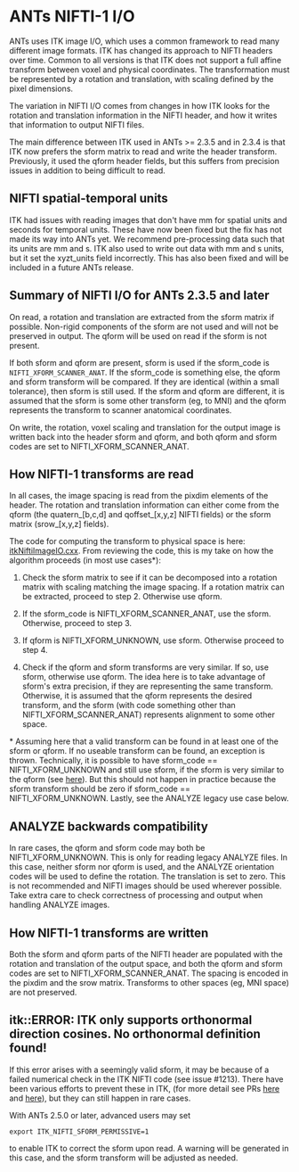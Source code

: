 # ANTs NIFTI-1 I/O

ANTs uses ITK image I/O, which uses a common framework to read many different image formats. ITK has changed its approach to NIFTI headers over time. Common to all versions is that ITK does not support a full affine transform between voxel and physical coordinates. The transformation must be represented by a rotation and translation, with scaling defined by the pixel dimensions. 

The variation in NIFTI I/O comes from changes in how ITK looks for the rotation and translation information in the NIFTI header, and how it writes that information to output NIFTI files.

The main difference between ITK used in ANTs >= 2.3.5 and in 2.3.4 is that ITK now prefers the sform matrix to read and write the header transform. Previously, it used the qform header fields, but this suffers from precision issues in addition to being difficult to read. 


## NIFTI spatial-temporal units

ITK had issues with reading images that don't have mm for spatial units and seconds for temporal units. These have now been fixed but the fix has not made its way into ANTs yet. We recommend pre-processing data such that its units are mm and s. ITK also used to write out data with mm and s units, but it set the xyzt_units field incorrectly. This has also been fixed and will be included in a future ANTs release.


## Summary of NIFTI I/O for ANTs 2.3.5 and later

On read, a rotation and translation are extracted from the sform matrix if possible. Non-rigid components of the sform are not used and will not be preserved in output. The qform will be used on read if the sform is not present. 

If both sform and qform are present, sform is used if the sform_code is `NIFTI_XFORM_SCANNER_ANAT`. If the sform_code is something else, the qform and sform transform will be compared. If they are identical (within a small tolerance), then sform is still used. If the sform and qform are different, it is assumed that the sform is some other transform (eg, to MNI) and the qform represents the transform to scanner anatomical coordinates.

On write, the rotation, voxel scaling and translation for the output image is written back into the header sform and qform, and both qform and sform codes are set to NIFTI_XFORM_SCANNER_ANAT.


## How NIFTI-1 transforms are read

In all cases, the image spacing is read from the pixdim elements of the header. The rotation and translation information can either come from the qform (the quatern_[b,c,d] and qoffset_[x,y,z] NIFTI fields) or the sform matrix (srow_[x,y,z] fields).

The code for computing the transform to physical space is here: [itkNiftiImageIO.cxx](https://github.com/InsightSoftwareConsortium/ITK/blob/ceac959c2dbcb52c478c05535eba9c7ff83b5dca/Modules/IO/NIFTI/src/itkNiftiImageIO.cxx#L1783). From reviewing the code, this is my take on how the algorithm proceeds (in most use cases\*):

1. Check the sform matrix to see if it can be decomposed into a rotation matrix with scaling matching the image spacing. If a rotation matrix can be extracted, proceed to step 2. Otherwise use qform.

2. If the sform_code is NIFTI_XFORM_SCANNER_ANAT, use the sform. Otherwise, proceed to step 3.

3. If qform is NIFTI_XFORM_UNKNOWN, use sform. Otherwise proceed to step 4.

4. Check if the qform and sform transforms are very similar. If so, use sform, otherwise use qform. The idea here is to take advantage of sform's extra precision, if they are representing the same transform. Otherwise, it is assumed that the qform represents the desired transform, and the sform (with code something other than NIFTI_XFORM_SCANNER_ANAT) represents alignment to some other space. 

\* Assuming here that a valid transform can be found in at least one of the sform or qform. If no useable transform can be found, an exception is thrown. Technically, it is possible to have sform_code == NIFTI_XFORM_UNKNOWN and still use sform, if the sform is very similar to the qform (see [here](https://github.com/InsightSoftwareConsortium/ITK/blob/ceac959c2dbcb52c478c05535eba9c7ff83b5dca/Modules/IO/NIFTI/src/itkNiftiImageIO.cxx#L1876-L1879)). But this should not happen in practice because the sform transform should be zero if sform_code == NIFTI_XFORM_UNKNOWN. Lastly, see the ANALYZE legacy use case below. 


## ANALYZE backwards compatibility

In rare cases, the qform and sform code may both be NIFTI_XFORM_UNKNOWN. This is only for reading legacy ANALYZE files. In this case, neither sform nor qform is used, and the ANALYZE orientation codes will be used to define the rotation. The translation is set to zero. This is not recommended and NIFTI images should be used wherever possible. Take extra care to check correctness of processing and output when handling ANALYZE images.


## How NIFTI-1 transforms are written

Both the sform and qform parts of the NIFTI header are populated with the rotation and translation of the output space, and both the qform and sform codes are set to NIFTI_XFORM_SCANNER_ANAT. The spacing is encoded in the pixdim and the srow matrix. Transforms to other spaces (eg, MNI space) are not preserved.


## itk::ERROR: ITK only supports orthonormal direction cosines. No orthonormal definition found!

If this error arises with a seemingly valid sform, it may be because of a failed numerical check in the ITK NIFTI code (see issue #1213). There have been various efforts to prevent these in ITK, (for more detail see PRs [here](https://github.com/InsightSoftwareConsortium/ITK/pull/2701) and [here](https://github.com/InsightSoftwareConsortium/ITK/pull/3339)), but they can still happen in rare cases.

With ANTs 2.5.0 or later, advanced users may set

```
export ITK_NIFTI_SFORM_PERMISSIVE=1
```

to enable ITK to correct the sform upon read. A warning will be generated in this case, and the sform transform will be adjusted as needed.